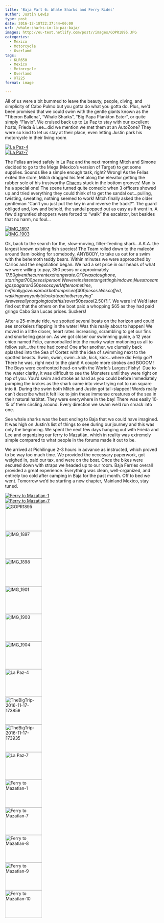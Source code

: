 ```yaml
---
title: 'Baja Part 6: Whale Sharks and Ferry Rides'
author: Justin Lewis
type: post
date: 2016-12-18T22:37:44+00:00
url: /whale-sharks-in-la-paz-baja/
images: http://eu-test.netlify.com/post//images/GOPR1895.JPG
categories:
  - Mexico
  - Motorcycle
  - Overland
tags:
  - KLR650
  - Mexico
  - Motorcycle
  - Overland
  - XT225
format: image

---
```

All of us were a bit bummed to leave the beauty, people, diving, and simplicity of Cabo Pulmo but you gotta do what you gotta do. Plus, we’d been promised that we could swim with the gentle giants known as the “Tiberon Ballena”, “Whale Sharks”, “Big Papa Plankton Eater”, or quite simply “Flavio”. We cruised back up to La Paz to stay with our excellent hosts, Frieda & Lee…did we mention we met them at an AutoZone? They were so kind to let us stay at their place, even letting Justin park his motorcycle in their living room.

<div class="ngg-gallery-singlepic-image " style="">
  <a href="http://www.elevationupgrade.com/wp-content/gallery/baja-part-6-whale-sharks-and-ferries/La-Paz-4.jpg"
		     title=""
             data-src="http://www.elevationupgrade.com/wp-content/gallery/baja-part-6-whale-sharks-and-ferries/La-Paz-4.jpg"
             data-thumbnail="http://www.elevationupgrade.com/wp-content/gallery/baja-part-6-whale-sharks-and-ferries/thumbs/thumbs_La-Paz-4.jpg"
             data-image-id="464"
             data-title="La Paz-4"
             data-description=""
             target='_self'
             class="ngg-fancybox" rel="9e5d1a43ee310fa64243b5e6a26a8c9b"> <img class="ngg-singlepic"
             src="http://www.elevationupgrade.com/wp-content/gallery/baja-part-6-whale-sharks-and-ferries/dynamic/La-Paz-4.jpg-nggid03464-ngg0dyn-0x0x100-00f0w010c010r110f110r010t010.jpg"
             alt="La Paz-4"
             title="La Paz-4"
 /> </a>
</div>

<div class="ngg-gallery-singlepic-image " style="">
  <a href="http://www.elevationupgrade.com/wp-content/gallery/baja-part-6-whale-sharks-and-ferries/La-Paz-7.jpg"
		     title=""
             data-src="http://www.elevationupgrade.com/wp-content/gallery/baja-part-6-whale-sharks-and-ferries/La-Paz-7.jpg"
             data-thumbnail="http://www.elevationupgrade.com/wp-content/gallery/baja-part-6-whale-sharks-and-ferries/thumbs/thumbs_La-Paz-7.jpg"
             data-image-id="467"
             data-title="La Paz-7"
             data-description=""
             target='_self'
             class="ngg-fancybox" rel="a908a672db881d4942506b46cda4bc30"> <img class="ngg-singlepic"
             src="http://www.elevationupgrade.com/wp-content/gallery/baja-part-6-whale-sharks-and-ferries/dynamic/La-Paz-7.jpg-nggid03467-ngg0dyn-0x0x100-00f0w010c010r110f110r010t010.jpg"
             alt="La Paz-7"
             title="La Paz-7"
 /> </a>
</div>

<!--more-->

The Fellas arrived safely in La Paz and the next morning Mitch and Simone decided to go to the Mega (Mexico’s version of Target) to get some supplies. Sounds like a simple enough task, right? Wrong! As the Fellas exited the store, Mitch dragged his feet along the elevator getting the rubber sole of his trustworthy [Chacos][1] stuck in the bottom grooves! Man is he a special one! The scene turned quite comedic when 3 officers showed up and tried everything they could think of to get the sandal out…pulling, twisting, sweating, nothing seemed to work! Mitch finally asked the older gentleman “Can’t you just put the key in and reverse the track?”. The guard obliged and, low and behold, the sandal popped out as easy as it went in. A few disgruntled shoppers were forced to “walk” the escalator, but besides that no harm, no foul…

<div class="ngg-gallery-singlepic-image " style="">
  <a href="http://www.elevationupgrade.com/wp-content/gallery/baja-part-6-whale-sharks-and-ferries/IMG_1897.JPG"
		     title=""
             data-src="http://www.elevationupgrade.com/wp-content/gallery/baja-part-6-whale-sharks-and-ferries/IMG_1897.JPG"
             data-thumbnail="http://www.elevationupgrade.com/wp-content/gallery/baja-part-6-whale-sharks-and-ferries/thumbs/thumbs_IMG_1897.JPG"
             data-image-id="459"
             data-title="IMG_1897"
             data-description=""
             target='_self'
             class="ngg-fancybox" rel="4ee848e04c72ac01038e38996ac77c15"> <img class="ngg-singlepic"
             src="http://www.elevationupgrade.com/wp-content/gallery/baja-part-6-whale-sharks-and-ferries/dynamic/IMG_1897.JPG-nggid03459-ngg0dyn-0x0x100-00f0w010c010r110f110r010t010.JPG"
             alt="IMG_1897"
             title="IMG_1897"
 /> </a>
</div>

<div class="ngg-gallery-singlepic-image " style="">
  <a href="http://www.elevationupgrade.com/wp-content/gallery/baja-part-6-whale-sharks-and-ferries/IMG_1903.JPG"
		     title=""
             data-src="http://www.elevationupgrade.com/wp-content/gallery/baja-part-6-whale-sharks-and-ferries/IMG_1903.JPG"
             data-thumbnail="http://www.elevationupgrade.com/wp-content/gallery/baja-part-6-whale-sharks-and-ferries/thumbs/thumbs_IMG_1903.JPG"
             data-image-id="462"
             data-title="IMG_1903"
             data-description=""
             target='_self'
             class="ngg-fancybox" rel="1cc487ae70058d125985ab85c3a2f9bb"> <img class="ngg-singlepic"
             src="http://www.elevationupgrade.com/wp-content/gallery/baja-part-6-whale-sharks-and-ferries/dynamic/IMG_1903.JPG-nggid03462-ngg0dyn-0x0x100-00f0w010c010r110f110r010t010.JPG"
             alt="IMG_1903"
             title="IMG_1903"
 /> </a>
</div>

Ok, back to the search for the, slow-moving, filter-feeding shark…A.K.A. the largest known existing fish species! The Team rolled down to the malecón around 9am looking for somebody, ANYBODY, to take us out for a swim with the behemoth teddy bears. Within minutes we were approached by Carlos and the negotiation began. We had a set price in our heads of what we were willing to pay, 350 pesos or approximately $17.50 given the current exchange rate. Ol’ C was a tough one, starting at 700 pesos/person! We were insistent on getting him down ¡Nuestros amigos pagaron 350 pesos ayer! After some time, he finally gave us a rock bottom price of 400 pesos. We scoffed, walking away only to look at each other saying “Are we really not going to do this is over 50 pesos ($2.50)?!”. We were in! We’d later find out that the others on the boat paid a whopping $65 as they had paid gringo Cabo San Lucas prices. Suckers!

After a 25-minute ride, we spotted several boats on the horizon and could see snorkelers flapping in the water! Was this really about to happen! We moved in a little closer, heart rates increasing, scrambling to get our fins and snorkeling gear on. As we got closer our swimming guide, a 12 year chico named Felip, cannonballed into the murky water motioning us all to follow suit…the time had come! One after another, we clumsily back splashed into the Sea of Cortez with the idea of swimming next to the spotted beasts. Swim, swim, swim…kick, kick, kick…where did Felip go?! There he was, right next to the giant! A couple more strokes and BOOOM! The Boys were confronted head-on with the World’s Largest Fishy!  Due to the water clarity, it was difficult to see the Monsters until they were right on top of you. You’d swim and stroke as hard as you could before immediately pumping the brakes as the shark came into view trying not to run square into it. During the swim both Mitch and Justin got tail-slapped! Words really can’t describe what it felt like to join these immense creatures of the sea in their natural habitat. They were everywhere in the bay! There was easily 10-15 of them circling around. Every direction we swam we’d run smack into one.



See whale sharks was the best ending to Baja that we could have imagined. It was high on Justin’s list of things to see during our journey and this was only the beginning. We spent the next few days hanging out with Frieda and Lee and organizing our ferry to Mazatlán, which in reality was extremely simple compared to what people in the forums made it out to be.

We arrived at Pichilingue 2-3 hours in advance as instructed, which proved to be way too much time. We provided the necessary paperwork, got weighed in, paid our tax, and were on the boat. Once the bikes were secured down with straps we headed up to our room. Baja Ferries overall provided a great experience. Everything was clean, well-organized, and entirely too cold after camping in Baja for the past month. Off to bed we went. Tomorrow we’d be starting a new chapter, Mainland Mexico, stay tuned.

<div class="ngg-gallery-singlepic-image " style="">
  <a href="http://www.elevationupgrade.com/wp-content/gallery/baja-part-6-whale-sharks-and-ferries/Ferry-to-Mazatlan-1.jpg"
		     title=""
             data-src="http://www.elevationupgrade.com/wp-content/gallery/baja-part-6-whale-sharks-and-ferries/Ferry-to-Mazatlan-1.jpg"
             data-thumbnail="http://www.elevationupgrade.com/wp-content/gallery/baja-part-6-whale-sharks-and-ferries/thumbs/thumbs_Ferry-to-Mazatlan-1.jpg"
             data-image-id="468"
             data-title="Ferry to Mazatlan-1"
             data-description=""
             target='_self'
             class="ngg-fancybox" rel="d4f337e430b61815e8b6c80d2781f24c"> <img class="ngg-singlepic"
             src="http://www.elevationupgrade.com/wp-content/gallery/baja-part-6-whale-sharks-and-ferries/dynamic/Ferry-to-Mazatlan-1.jpg-nggid03468-ngg0dyn-0x0x100-00f0w010c010r110f110r010t010.jpg"
             alt="Ferry to Mazatlan-1"
             title="Ferry to Mazatlan-1"
 /> </a>
</div>

<div class="ngg-gallery-singlepic-image " style="">
  <a href="http://www.elevationupgrade.com/wp-content/gallery/baja-part-6-whale-sharks-and-ferries/Ferry-to-Mazatlan-7.jpg"
		     title=""
             data-src="http://www.elevationupgrade.com/wp-content/gallery/baja-part-6-whale-sharks-and-ferries/Ferry-to-Mazatlan-7.jpg"
             data-thumbnail="http://www.elevationupgrade.com/wp-content/gallery/baja-part-6-whale-sharks-and-ferries/thumbs/thumbs_Ferry-to-Mazatlan-7.jpg"
             data-image-id="469"
             data-title="Ferry to Mazatlan-7"
             data-description=""
             target='_self'
             class="ngg-fancybox" rel="908af47e487b93918b14e9162946bc3b"> <img class="ngg-singlepic"
             src="http://www.elevationupgrade.com/wp-content/gallery/baja-part-6-whale-sharks-and-ferries/dynamic/Ferry-to-Mazatlan-7.jpg-nggid03469-ngg0dyn-0x0x100-00f0w010c010r110f110r010t010.jpg"
             alt="Ferry to Mazatlan-7"
             title="Ferry to Mazatlan-7"
 /> </a>
</div>

<div
	class="ngg-galleryoverview ngg-ajax-pagination-none"
	id="ngg-gallery-1590-1">
  <!-- Thumbnails -->
  
  <div id="ngg-image-0" class="ngg-gallery-thumbnail-box" >
    <div class="ngg-gallery-thumbnail">
      <a href="http://www.elevationupgrade.com/wp-content/gallery/baja-part-6-whale-sharks-and-ferries/GOPR1895.JPG"
               title=""
               data-src="http://www.elevationupgrade.com/wp-content/gallery/baja-part-6-whale-sharks-and-ferries/GOPR1895.JPG"
               data-thumbnail="http://www.elevationupgrade.com/wp-content/gallery/baja-part-6-whale-sharks-and-ferries/thumbs/thumbs_GOPR1895.JPG"
               data-image-id="458"
               data-title="GOPR1895"
               data-description=""
               data-image-slug="gopr1895-1"
               class="ngg-fancybox" rel="1590"> <img
                    title="GOPR1895"
                    alt="GOPR1895"
                    src="http://www.elevationupgrade.com/wp-content/gallery/baja-part-6-whale-sharks-and-ferries/thumbs/thumbs_GOPR1895.JPG"
                    width="120"
                    height="90"
                    style="max-width:100%;"
 /> </a>
    </div>
  </div>
  
  <div id="ngg-image-1" class="ngg-gallery-thumbnail-box" >
    <div class="ngg-gallery-thumbnail">
      <a href="http://www.elevationupgrade.com/wp-content/gallery/baja-part-6-whale-sharks-and-ferries/IMG_1897.JPG"
               title=""
               data-src="http://www.elevationupgrade.com/wp-content/gallery/baja-part-6-whale-sharks-and-ferries/IMG_1897.JPG"
               data-thumbnail="http://www.elevationupgrade.com/wp-content/gallery/baja-part-6-whale-sharks-and-ferries/thumbs/thumbs_IMG_1897.JPG"
               data-image-id="459"
               data-title="IMG_1897"
               data-description=""
               data-image-slug="img_1897-1"
               class="ngg-fancybox" rel="1590"> <img
                    title="IMG_1897"
                    alt="IMG_1897"
                    src="http://www.elevationupgrade.com/wp-content/gallery/baja-part-6-whale-sharks-and-ferries/thumbs/thumbs_IMG_1897.JPG"
                    width="120"
                    height="90"
                    style="max-width:100%;"
 /> </a>
    </div>
  </div>
  
  <div id="ngg-image-2" class="ngg-gallery-thumbnail-box" >
    <div class="ngg-gallery-thumbnail">
      <a href="http://www.elevationupgrade.com/wp-content/gallery/baja-part-6-whale-sharks-and-ferries/IMG_1898.JPG"
               title=""
               data-src="http://www.elevationupgrade.com/wp-content/gallery/baja-part-6-whale-sharks-and-ferries/IMG_1898.JPG"
               data-thumbnail="http://www.elevationupgrade.com/wp-content/gallery/baja-part-6-whale-sharks-and-ferries/thumbs/thumbs_IMG_1898.JPG"
               data-image-id="460"
               data-title="IMG_1898"
               data-description=""
               data-image-slug="img_1898-1"
               class="ngg-fancybox" rel="1590"> <img
                    title="IMG_1898"
                    alt="IMG_1898"
                    src="http://www.elevationupgrade.com/wp-content/gallery/baja-part-6-whale-sharks-and-ferries/thumbs/thumbs_IMG_1898.JPG"
                    width="120"
                    height="90"
                    style="max-width:100%;"
 /> </a>
    </div>
  </div>
  
  <div id="ngg-image-3" class="ngg-gallery-thumbnail-box" >
    <div class="ngg-gallery-thumbnail">
      <a href="http://www.elevationupgrade.com/wp-content/gallery/baja-part-6-whale-sharks-and-ferries/IMG_1901.JPG"
               title=""
               data-src="http://www.elevationupgrade.com/wp-content/gallery/baja-part-6-whale-sharks-and-ferries/IMG_1901.JPG"
               data-thumbnail="http://www.elevationupgrade.com/wp-content/gallery/baja-part-6-whale-sharks-and-ferries/thumbs/thumbs_IMG_1901.JPG"
               data-image-id="461"
               data-title="IMG_1901"
               data-description=""
               data-image-slug="img_1901-1"
               class="ngg-fancybox" rel="1590"> <img
                    title="IMG_1901"
                    alt="IMG_1901"
                    src="http://www.elevationupgrade.com/wp-content/gallery/baja-part-6-whale-sharks-and-ferries/thumbs/thumbs_IMG_1901.JPG"
                    width="120"
                    height="90"
                    style="max-width:100%;"
 /> </a>
    </div>
  </div>
  
  <div id="ngg-image-4" class="ngg-gallery-thumbnail-box" >
    <div class="ngg-gallery-thumbnail">
      <a href="http://www.elevationupgrade.com/wp-content/gallery/baja-part-6-whale-sharks-and-ferries/IMG_1903.JPG"
               title=""
               data-src="http://www.elevationupgrade.com/wp-content/gallery/baja-part-6-whale-sharks-and-ferries/IMG_1903.JPG"
               data-thumbnail="http://www.elevationupgrade.com/wp-content/gallery/baja-part-6-whale-sharks-and-ferries/thumbs/thumbs_IMG_1903.JPG"
               data-image-id="462"
               data-title="IMG_1903"
               data-description=""
               data-image-slug="img_1903-1"
               class="ngg-fancybox" rel="1590"> <img
                    title="IMG_1903"
                    alt="IMG_1903"
                    src="http://www.elevationupgrade.com/wp-content/gallery/baja-part-6-whale-sharks-and-ferries/thumbs/thumbs_IMG_1903.JPG"
                    width="120"
                    height="90"
                    style="max-width:100%;"
 /> </a>
    </div>
  </div>
  
  <div id="ngg-image-5" class="ngg-gallery-thumbnail-box" >
    <div class="ngg-gallery-thumbnail">
      <a href="http://www.elevationupgrade.com/wp-content/gallery/baja-part-6-whale-sharks-and-ferries/IMG_1904.JPG"
               title=""
               data-src="http://www.elevationupgrade.com/wp-content/gallery/baja-part-6-whale-sharks-and-ferries/IMG_1904.JPG"
               data-thumbnail="http://www.elevationupgrade.com/wp-content/gallery/baja-part-6-whale-sharks-and-ferries/thumbs/thumbs_IMG_1904.JPG"
               data-image-id="463"
               data-title="IMG_1904"
               data-description=""
               data-image-slug="img_1904-1"
               class="ngg-fancybox" rel="1590"> <img
                    title="IMG_1904"
                    alt="IMG_1904"
                    src="http://www.elevationupgrade.com/wp-content/gallery/baja-part-6-whale-sharks-and-ferries/thumbs/thumbs_IMG_1904.JPG"
                    width="120"
                    height="90"
                    style="max-width:100%;"
 /> </a>
    </div>
  </div>
  
  <div id="ngg-image-6" class="ngg-gallery-thumbnail-box" >
    <div class="ngg-gallery-thumbnail">
      <a href="http://www.elevationupgrade.com/wp-content/gallery/baja-part-6-whale-sharks-and-ferries/La-Paz-4.jpg"
               title=""
               data-src="http://www.elevationupgrade.com/wp-content/gallery/baja-part-6-whale-sharks-and-ferries/La-Paz-4.jpg"
               data-thumbnail="http://www.elevationupgrade.com/wp-content/gallery/baja-part-6-whale-sharks-and-ferries/thumbs/thumbs_La-Paz-4.jpg"
               data-image-id="464"
               data-title="La Paz-4"
               data-description=""
               data-image-slug="la-paz-4-1"
               class="ngg-fancybox" rel="1590"> <img
                    title="La Paz-4"
                    alt="La Paz-4"
                    src="http://www.elevationupgrade.com/wp-content/gallery/baja-part-6-whale-sharks-and-ferries/thumbs/thumbs_La-Paz-4.jpg"
                    width="120"
                    height="90"
                    style="max-width:100%;"
 /> </a>
    </div>
  </div>
  
  <div id="ngg-image-7" class="ngg-gallery-thumbnail-box" >
    <div class="ngg-gallery-thumbnail">
      <a href="http://www.elevationupgrade.com/wp-content/gallery/baja-part-6-whale-sharks-and-ferries/TheBigTrip-2016-11-17-173859.jpg"
               title=""
               data-src="http://www.elevationupgrade.com/wp-content/gallery/baja-part-6-whale-sharks-and-ferries/TheBigTrip-2016-11-17-173859.jpg"
               data-thumbnail="http://www.elevationupgrade.com/wp-content/gallery/baja-part-6-whale-sharks-and-ferries/thumbs/thumbs_TheBigTrip-2016-11-17-173859.jpg"
               data-image-id="465"
               data-title="TheBigTrip-2016-11-17-173859"
               data-description=""
               data-image-slug="thebigtrip-2016-11-17-173859-1"
               class="ngg-fancybox" rel="1590"> <img
                    title="TheBigTrip-2016-11-17-173859"
                    alt="TheBigTrip-2016-11-17-173859"
                    src="http://www.elevationupgrade.com/wp-content/gallery/baja-part-6-whale-sharks-and-ferries/thumbs/thumbs_TheBigTrip-2016-11-17-173859.jpg"
                    width="120"
                    height="90"
                    style="max-width:100%;"
 /> </a>
    </div>
  </div>
  
  <div id="ngg-image-8" class="ngg-gallery-thumbnail-box" >
    <div class="ngg-gallery-thumbnail">
      <a href="http://www.elevationupgrade.com/wp-content/gallery/baja-part-6-whale-sharks-and-ferries/TheBigTrip-2016-11-17-173935.jpg"
               title=""
               data-src="http://www.elevationupgrade.com/wp-content/gallery/baja-part-6-whale-sharks-and-ferries/TheBigTrip-2016-11-17-173935.jpg"
               data-thumbnail="http://www.elevationupgrade.com/wp-content/gallery/baja-part-6-whale-sharks-and-ferries/thumbs/thumbs_TheBigTrip-2016-11-17-173935.jpg"
               data-image-id="466"
               data-title="TheBigTrip-2016-11-17-173935"
               data-description=""
               data-image-slug="thebigtrip-2016-11-17-173935-1"
               class="ngg-fancybox" rel="1590"> <img
                    title="TheBigTrip-2016-11-17-173935"
                    alt="TheBigTrip-2016-11-17-173935"
                    src="http://www.elevationupgrade.com/wp-content/gallery/baja-part-6-whale-sharks-and-ferries/thumbs/thumbs_TheBigTrip-2016-11-17-173935.jpg"
                    width="120"
                    height="90"
                    style="max-width:100%;"
 /> </a>
    </div>
  </div>
  
  <div id="ngg-image-9" class="ngg-gallery-thumbnail-box" >
    <div class="ngg-gallery-thumbnail">
      <a href="http://www.elevationupgrade.com/wp-content/gallery/baja-part-6-whale-sharks-and-ferries/La-Paz-7.jpg"
               title=""
               data-src="http://www.elevationupgrade.com/wp-content/gallery/baja-part-6-whale-sharks-and-ferries/La-Paz-7.jpg"
               data-thumbnail="http://www.elevationupgrade.com/wp-content/gallery/baja-part-6-whale-sharks-and-ferries/thumbs/thumbs_La-Paz-7.jpg"
               data-image-id="467"
               data-title="La Paz-7"
               data-description=""
               data-image-slug="la-paz-7-1"
               class="ngg-fancybox" rel="1590"> <img
                    title="La Paz-7"
                    alt="La Paz-7"
                    src="http://www.elevationupgrade.com/wp-content/gallery/baja-part-6-whale-sharks-and-ferries/thumbs/thumbs_La-Paz-7.jpg"
                    width="120"
                    height="90"
                    style="max-width:100%;"
 /> </a>
    </div>
  </div>
  
  <div id="ngg-image-10" class="ngg-gallery-thumbnail-box" >
    <div class="ngg-gallery-thumbnail">
      <a href="http://www.elevationupgrade.com/wp-content/gallery/baja-part-6-whale-sharks-and-ferries/Ferry-to-Mazatlan-1.jpg"
               title=""
               data-src="http://www.elevationupgrade.com/wp-content/gallery/baja-part-6-whale-sharks-and-ferries/Ferry-to-Mazatlan-1.jpg"
               data-thumbnail="http://www.elevationupgrade.com/wp-content/gallery/baja-part-6-whale-sharks-and-ferries/thumbs/thumbs_Ferry-to-Mazatlan-1.jpg"
               data-image-id="468"
               data-title="Ferry to Mazatlan-1"
               data-description=""
               data-image-slug="ferry-to-mazatlan-1"
               class="ngg-fancybox" rel="1590"> <img
                    title="Ferry to Mazatlan-1"
                    alt="Ferry to Mazatlan-1"
                    src="http://www.elevationupgrade.com/wp-content/gallery/baja-part-6-whale-sharks-and-ferries/thumbs/thumbs_Ferry-to-Mazatlan-1.jpg"
                    width="120"
                    height="90"
                    style="max-width:100%;"
 /> </a>
    </div>
  </div>
  
  <div id="ngg-image-11" class="ngg-gallery-thumbnail-box" >
    <div class="ngg-gallery-thumbnail">
      <a href="http://www.elevationupgrade.com/wp-content/gallery/baja-part-6-whale-sharks-and-ferries/Ferry-to-Mazatlan-7.jpg"
               title=""
               data-src="http://www.elevationupgrade.com/wp-content/gallery/baja-part-6-whale-sharks-and-ferries/Ferry-to-Mazatlan-7.jpg"
               data-thumbnail="http://www.elevationupgrade.com/wp-content/gallery/baja-part-6-whale-sharks-and-ferries/thumbs/thumbs_Ferry-to-Mazatlan-7.jpg"
               data-image-id="469"
               data-title="Ferry to Mazatlan-7"
               data-description=""
               data-image-slug="ferry-to-mazatlan-7"
               class="ngg-fancybox" rel="1590"> <img
                    title="Ferry to Mazatlan-7"
                    alt="Ferry to Mazatlan-7"
                    src="http://www.elevationupgrade.com/wp-content/gallery/baja-part-6-whale-sharks-and-ferries/thumbs/thumbs_Ferry-to-Mazatlan-7.jpg"
                    width="120"
                    height="90"
                    style="max-width:100%;"
 /> </a>
    </div>
  </div>
  
  <div id="ngg-image-12" class="ngg-gallery-thumbnail-box" >
    <div class="ngg-gallery-thumbnail">
      <a href="http://www.elevationupgrade.com/wp-content/gallery/baja-part-6-whale-sharks-and-ferries/Ferry-to-Mazatlan-8.jpg"
               title=""
               data-src="http://www.elevationupgrade.com/wp-content/gallery/baja-part-6-whale-sharks-and-ferries/Ferry-to-Mazatlan-8.jpg"
               data-thumbnail="http://www.elevationupgrade.com/wp-content/gallery/baja-part-6-whale-sharks-and-ferries/thumbs/thumbs_Ferry-to-Mazatlan-8.jpg"
               data-image-id="470"
               data-title="Ferry to Mazatlan-8"
               data-description=""
               data-image-slug="ferry-to-mazatlan-8"
               class="ngg-fancybox" rel="1590"> <img
                    title="Ferry to Mazatlan-8"
                    alt="Ferry to Mazatlan-8"
                    src="http://www.elevationupgrade.com/wp-content/gallery/baja-part-6-whale-sharks-and-ferries/thumbs/thumbs_Ferry-to-Mazatlan-8.jpg"
                    width="120"
                    height="90"
                    style="max-width:100%;"
 /> </a>
    </div>
  </div>
  
  <div id="ngg-image-13" class="ngg-gallery-thumbnail-box" >
    <div class="ngg-gallery-thumbnail">
      <a href="http://www.elevationupgrade.com/wp-content/gallery/baja-part-6-whale-sharks-and-ferries/Ferry-to-Mazatlan-9.jpg"
               title=""
               data-src="http://www.elevationupgrade.com/wp-content/gallery/baja-part-6-whale-sharks-and-ferries/Ferry-to-Mazatlan-9.jpg"
               data-thumbnail="http://www.elevationupgrade.com/wp-content/gallery/baja-part-6-whale-sharks-and-ferries/thumbs/thumbs_Ferry-to-Mazatlan-9.jpg"
               data-image-id="471"
               data-title="Ferry to Mazatlan-9"
               data-description=""
               data-image-slug="ferry-to-mazatlan-9"
               class="ngg-fancybox" rel="1590"> <img
                    title="Ferry to Mazatlan-9"
                    alt="Ferry to Mazatlan-9"
                    src="http://www.elevationupgrade.com/wp-content/gallery/baja-part-6-whale-sharks-and-ferries/thumbs/thumbs_Ferry-to-Mazatlan-9.jpg"
                    width="120"
                    height="90"
                    style="max-width:100%;"
 /> </a>
    </div>
  </div>
  
  <div id="ngg-image-14" class="ngg-gallery-thumbnail-box" >
    <div class="ngg-gallery-thumbnail">
      <a href="http://www.elevationupgrade.com/wp-content/gallery/baja-part-6-whale-sharks-and-ferries/Ferry-to-Mazatlan-10.jpg"
               title=""
               data-src="http://www.elevationupgrade.com/wp-content/gallery/baja-part-6-whale-sharks-and-ferries/Ferry-to-Mazatlan-10.jpg"
               data-thumbnail="http://www.elevationupgrade.com/wp-content/gallery/baja-part-6-whale-sharks-and-ferries/thumbs/thumbs_Ferry-to-Mazatlan-10.jpg"
               data-image-id="472"
               data-title="Ferry to Mazatlan-10"
               data-description=""
               data-image-slug="ferry-to-mazatlan-10"
               class="ngg-fancybox" rel="1590"> <img
                    title="Ferry to Mazatlan-10"
                    alt="Ferry to Mazatlan-10"
                    src="http://www.elevationupgrade.com/wp-content/gallery/baja-part-6-whale-sharks-and-ferries/thumbs/thumbs_Ferry-to-Mazatlan-10.jpg"
                    width="120"
                    height="90"
                    style="max-width:100%;"
 /> </a>
    </div>
  </div>
  
  <!-- Pagination -->
  
  <div class='ngg-clear'>
  </div>
</div>

 [1]: http://www.chacos.com/US/en/home